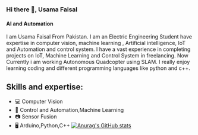 ### Hi there 👋, Usama Faisal
#### AI and Automation

I am Usama Faisal From Pakistan. I am an Electric Engineering Student have expertise in computer vision, machine learning , Artificial intelligence, IoT and Automation and control system. I have a vast experience in completing projects on IoT, Machine Learning and Control System in freelancing. Now Currently i am working Autonomous Quadcopter using SLAM. I really enjoy learning coding and different programming languages like python and c++.

## Skills and expertise: 
 * 💻 Computer Vision
 * 🤖 Control and Automation,Machine Learning
 * 📷 Sensor Fusion
 * 🖥 Arduino,Python,C++
[![Anurag's GitHub stats](https://github-readme-stats.vercel.app/api?username=usamafaisal1998)](https://github.com/anuraghazra/github-readme-stats)
